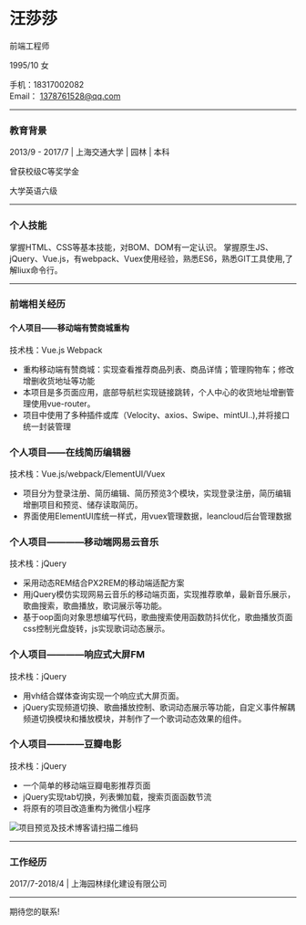 
# 汪莎莎 

前端工程师

1995/10 女

手机：18317002082     
Email： 1378761528@qq.com

***
### 教育背景
2013/9 - 2017/7  | 上海交通大学 | 园林 | 本科

曾获校级C等奖学金

大学英语六级

***
### 个人技能
掌握HTML、CSS等基本技能，对BOM、DOM有一定认识。
掌握原生JS、jQuery、Vue.js，有webpack、Vuex使用经验，熟悉ES6，熟悉GIT工具使用,了解liux命令行。
***
### 前端相关经历

#### 个人项目——移动端有赞商城重构
技术栈：Vue.js Webpack
- 重构移动端有赞商城：实现查看推荐商品列表、商品详情；管理购物车；修改增删收货地址等功能
- 本项目是多页面应用，底部导航栏实现链接跳转，个人中心的收货地址增删管理使用vue-router。
- 项目中使用了多种插件或库（Velocity、axios、Swipe、mintUI..),并将接口统一封装管理
### 个人项目——在线简历编辑器
技术栈：Vue.js/webpack/ElementUI/Vuex
- 项目分为登录注册、简历编辑、简历预览3个模块，实现登录注册，简历编辑增删项目和预览、储存读取简历。
- 界面使用ElementUI库统一样式，用vuex管理数据，leancloud后台管理数据
### 个人项目————移动端网易云音乐
技术栈：jQuery
- 采用动态REM结合PX2REM的移动端适配方案
- 用jQuery模仿实现网易云音乐的移动端页面，实现推荐歌单，最新音乐展示，歌曲搜索，歌曲播放，歌词展示等功能。
- 基于oop面向对象思想编写代码，歌曲搜索使用函数防抖优化，歌曲播放页面css控制光盘旋转，js实现歌词动态展示。
### 个人项目————响应式大屏FM
技术栈：jQuery
- 用vh结合媒体查询实现一个响应式大屏页面。
- jQuery实现频道切换、歌曲播放控制、歌词动态展示等功能，自定义事件解耦频道切换模块和播放模块，并制作了一个歌词动态效果的组件。
### 个人项目————豆瓣电影
技术栈：jQuery
- 一个简单的移动端豆瓣电影推荐页面
- jQuery实现tab切换，列表懒加载，搜索页面函数节流
- 将原有的项目改造重构为微信小程序

![项目预览及技术博客请扫描二维码](http://p5s9qkvol.bkt.clouddn.com/18-7-21/55036991.jpg)

***
### 工作经历

2017/7-2018/4 | 上海园林绿化建设有限公司 
***

期待您的联系!



